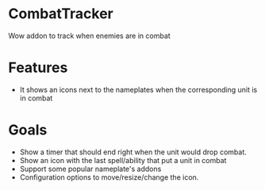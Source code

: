 # CombatTracker
Wow addon to track when enemies are in combat

# Features

- It shows an icons next to the nameplates when the corresponding unit is in combat

# Goals

- Show a timer that should end right when the unit would drop combat.
- Show an icon with the last spell/ability that put a unit in combat
- Support some popular nameplate's addons
- Configuration options to move/resize/change the icon.
